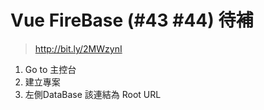 # Vue FireBase (#43 #44) 待補
> http://bit.ly/2MWzynI 

1. Go to 主控台
2. 建立專案
3. 左側DataBase
該連結為 Root URL